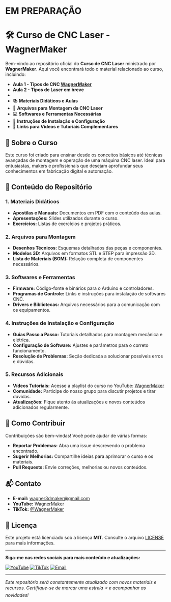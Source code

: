 # EM PREPARAÇÃO
# 🛠 Curso de CNC Laser - WagnerMaker

Bem-vindo ao repositório oficial do **Curso de CNC Laser** ministrado por **WagnerMaker**. Aqui você encontrará todo o material relacionado ao curso, incluindo:

 - **Aula 1 - Tipos de CNC [WagnerMaker](https://www.youtube.com/watch?v=XZ3In0TK5zU)**
 - **Aula 2 - Tipos de Laser em breve**
 - 
- 📚 **Materiais Didáticos e Aulas**
- 🔧 **Arquivos para Montagem da CNC Laser**
- 💻 **Softwares e Ferramentas Necessárias**
- 📝 **Instruções de Instalação e Configuração**
- 🎥 **Links para Vídeos e Tutoriais Complementares**

## 📖 Sobre o Curso

Este curso foi criado para ensinar desde os conceitos básicos até técnicas avançadas de montagem e operação de uma máquina CNC laser. Ideal para entusiastas, makers e profissionais que desejam aprofundar seus conhecimentos em fabricação digital e automação.

## 📂 Conteúdo do Repositório

### 1. Materiais Didáticos

- **Apostilas e Manuais:** Documentos em PDF com o conteúdo das aulas.
- **Apresentações:** Slides utilizados durante o curso.
- **Exercícios:** Listas de exercícios e projetos práticos.

### 2. Arquivos para Montagem

- **Desenhos Técnicos:** Esquemas detalhados das peças e componentes.
- **Modelos 3D:** Arquivos em formatos STL e STEP para impressão 3D.
- **Lista de Materiais (BOM):** Relação completa de componentes necessários.

### 3. Softwares e Ferramentas

- **Firmware:** Código-fonte e binários para o Arduino e controladores.
- **Programas de Controle:** Links e instruções para instalação de softwares CNC.
- **Drivers e Bibliotecas:** Arquivos necessários para a comunicação com os equipamentos.

### 4. Instruções de Instalação e Configuração

- **Guias Passo a Passo:** Tutoriais detalhados para montagem mecânica e elétrica.
- **Configuração de Software:** Ajustes e parâmetros para o correto funcionamento.
- **Resolução de Problemas:** Seção dedicada a solucionar possíveis erros e dúvidas.

### 5. Recursos Adicionais

- **Vídeos Tutoriais:** Acesse a playlist do curso no YouTube: [WagnerMaker](https://www.youtube.com/@wagnermaker)
- **Comunidade:** Participe do nosso grupo para discutir projetos e tirar dúvidas.
- **Atualizações:** Fique atento às atualizações e novos conteúdos adicionados regularmente.

## 🤝 Como Contribuir

Contribuições são bem-vindas! Você pode ajudar de várias formas:

- **Reportar Problemas:** Abra uma issue descrevendo o problema encontrado.
- **Sugerir Melhorias:** Compartilhe ideias para aprimorar o curso e os materiais.
- **Pull Requests:** Envie correções, melhorias ou novos conteúdos.

## 📬 Contato

- **E-mail:** [wagner3dmaker@gmail.com](mailto:wagner3dmaker@gmail.com)
- **YouTube:** [WagnerMaker](https://www.youtube.com/@wagnermaker)
- **TikTok:** [@WagnerMaker](https://www.tiktok.com/@WagnerMaker)

## 📄 Licença

Este projeto está licenciado sob a licença **MIT**. Consulte o arquivo [LICENSE](LICENSE) para mais informações.

---

**Siga-me nas redes sociais para mais conteúdo e atualizações:**

[![YouTube](https://img.shields.io/badge/YouTube-FF0000?style=for-the-badge&logo=youtube&logoColor=white)](https://www.youtube.com/@wagnermaker)
[![TikTok](https://img.shields.io/badge/TikTok-000000?style=for-the-badge&logo=tiktok&logoColor=white)](https://www.tiktok.com/@WagnerMaker)
[![Email](https://img.shields.io/badge/Email-D14836?style=for-the-badge&logo=gmail&logoColor=white)](mailto:wagner3dmaker@gmail.com)

---

*Este repositório será constantemente atualizado com novos materiais e recursos. Certifique-se de marcar uma estrela ⭐ e acompanhar as novidades!*
